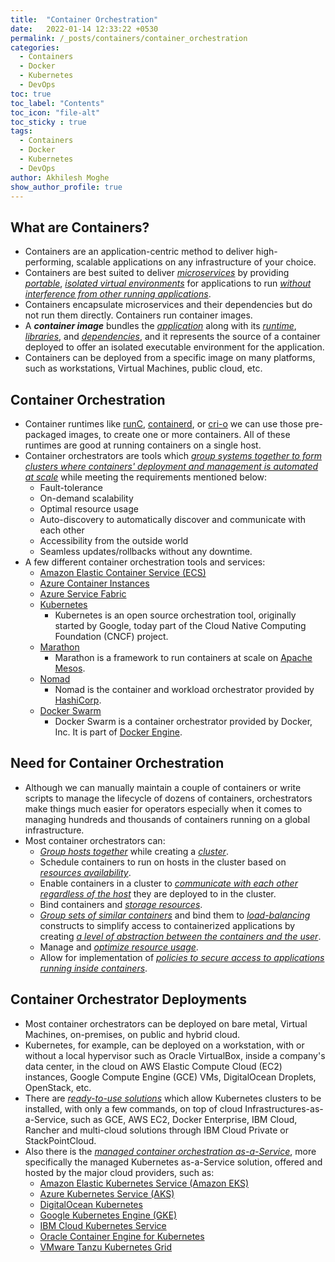 ```yaml
---
title:  "Container Orchestration"
date:   2022-01-14 12:33:22 +0530
permalink: /_posts/containers/container_orchestration
categories:
  - Containers
  - Docker
  - Kubernetes
  - DevOps
toc: true
toc_label: "Contents"
toc_icon: "file-alt"
toc_sticky : true
tags:
  - Containers
  - Docker
  - Kubernetes
  - DevOps
author: Akhilesh Moghe
show_author_profile: true
---
```


## What are Containers?
- Containers are an application-centric method to deliver high-performing, scalable applications on any infrastructure of your choice.
- Containers are best suited to deliver *<u>microservices</u>* by providing *<u>portable</u>*, *<u>isolated virtual environments</u>* for applications to run *<u>without interference from other running applications</u>*.
- Containers encapsulate microservices and their dependencies but do not run them directly. Containers run container images.
- A __*container image*__ bundles the *<u>application</u>* along with its *<u>runtime</u>*, *<u>libraries</u>*, and *<u>dependencies</u>*, and it represents the source of a container deployed to offer an isolated executable environment for the application.
- Containers can be deployed from a specific image on many platforms, such as workstations, Virtual Machines, public cloud, etc.


## Container Orchestration
- Container runtimes like [runC](https://opensource.com/life/16/8/runc-little-container-engine-could), [containerd](https://containerd.io/), or [cri-o](https://cri-o.io/) we can use those pre-packaged images, to create one or more containers. All of these runtimes are good at running containers on a single host.
- Container orchestrators are tools which *<u>group systems together to form clusters where containers' deployment and management is automated at scale</u>* while meeting the requirements mentioned below:
  - Fault-tolerance
  - On-demand scalability
  - Optimal resource usage
  - Auto-discovery to automatically discover and communicate with each other
  - Accessibility from the outside world
  - Seamless updates/rollbacks without any downtime.
- A few different container orchestration tools and services:
  - [Amazon Elastic Container Service (ECS)](https://aws.amazon.com/ecs/)
  - [Azure Container Instances](https://azure.microsoft.com/en-us/services/container-instances/)
  - [Azure Service Fabric](https://azure.microsoft.com/en-us/services/service-fabric/)
  - [Kubernetes](https://kubernetes.io/)
    - Kubernetes is an open source orchestration tool, originally started by Google, today part of the Cloud Native Computing Foundation (CNCF) project.
  - [Marathon](https://mesosphere.github.io/marathon/)
    - Marathon is a framework to run containers at scale on [Apache Mesos](https://mesos.apache.org/).
  - [Nomad](https://www.nomadproject.io/)
    - Nomad is the container and workload orchestrator provided by [HashiCorp](https://www.hashicorp.com/).
  - [Docker Swarm](https://docs.docker.com/engine/swarm/)
    - Docker Swarm is a container orchestrator provided by Docker, Inc. It is part of [Docker Engine](https://docs.docker.com/engine/).
    
## Need for Container Orchestration
- Although we can manually maintain a couple of containers or write scripts to manage the lifecycle of dozens of containers, orchestrators make things much easier for operators especially when it comes to managing hundreds and thousands of containers running on a global infrastructure.
- Most container orchestrators can:
  - *<u>Group hosts together</u>* while creating a *<u>cluster</u>*.
  - Schedule containers to run on hosts in the cluster based on *<u>resources availability</u>*.
  - Enable containers in a cluster to *<u>communicate with each other regardless of the host</u>* they are deployed to in the cluster.
  - Bind containers and *<u>storage resources</u>*.
  - *<u>Group sets of similar containers</u>* and bind them to *<u>load-balancing</u>* constructs to simplify access to containerized applications by creating *<u>a level of abstraction between the containers and the user</u>*.
  - Manage and *<u>optimize resource usage</u>*.
  - Allow for implementation of *<u>policies to secure access to applications running inside containers</u>*.


## Container Orchestrator Deployments
- Most container orchestrators can be deployed on bare metal, Virtual Machines, on-premises, on public and hybrid cloud.
- Kubernetes, for example, can be deployed on a workstation, with or without a local hypervisor such as Oracle VirtualBox, inside a company's data center, in the cloud on AWS Elastic Compute Cloud (EC2) instances, Google Compute Engine (GCE) VMs, DigitalOcean Droplets, OpenStack, etc.
- There are *<u>ready-to-use solutions</u>* which allow Kubernetes clusters to be installed, with only a few commands, on top of cloud Infrastructures-as-a-Service, such as GCE, AWS EC2, Docker Enterprise, IBM Cloud, Rancher and multi-cloud solutions through IBM Cloud Private or StackPointCloud.
- Also there is the *<u>managed container orchestration as-a-Service</u>*, more specifically the managed Kubernetes as-a-Service solution, offered and hosted by the major cloud providers, such as:
  - [Amazon Elastic Kubernetes Service (Amazon EKS)](https://aws.amazon.com/eks/)
  - [Azure Kubernetes Service (AKS)](https://azure.microsoft.com/en-us/services/kubernetes-service/)
  - [DigitalOcean Kubernetes](https://www.digitalocean.com/products/kubernetes/)
  - [Google Kubernetes Engine (GKE)](https://cloud.google.com/kubernetes-engine/)
  - [IBM Cloud Kubernetes Service](https://www.ibm.com/cloud/container-service)
  - [Oracle Container Engine for Kubernetes](https://cloud.oracle.com/containers/kubernetes-engine)
  - [VMware Tanzu Kubernetes Grid](https://tanzu.vmware.com/kubernetes-grid)
  

